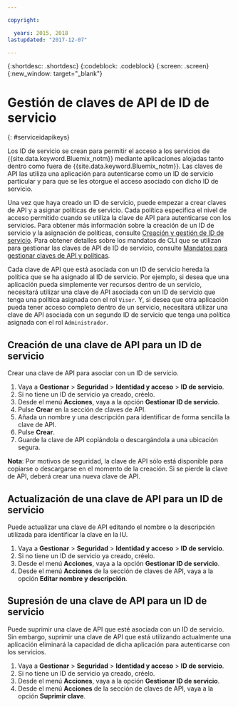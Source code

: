 ```yaml
---

copyright:

  years: 2015, 2018
lastupdated: "2017-12-07"

---
```


{:shortdesc: .shortdesc}
{:codeblock: .codeblock}
{:screen: .screen}
{:new_window: target="_blank"}

# Gestión de claves de API de ID de servicio
{: #serviceidapikeys}

Los ID de servicio se crean para permitir el acceso a los servicios de {{site.data.keyword.Bluemix_notm}} mediante aplicaciones alojadas tanto dentro como fuera de {{site.data.keyword.Bluemix_notm}}. Las claves de API las utiliza una aplicación para autenticarse como un ID de servicio particular y para que se les otorgue el acceso asociado con dicho ID de servicio.

Una vez que haya creado un ID de servicio, puede empezar a crear claves de API y a asignar políticas de servicio. Cada política especifica el nivel de acceso permitido cuando se utiliza la clave de API para autenticarse con los servicios. Para obtener más información sobre la creación de un ID de servicio y la asignación de políticas, consulte [Creación y gestión de ID de servicio](/docs/iam/serviceid.html#serviceids). Para obtener detalles sobre los mandatos de CLI que se utilizan para gestionar las claves de API de ID de servicio, consulte [Mandatos para gestionar claves de API y políticas](/docs/cli/reference/bluemix_cli/bx_cli.html#bx_commands_iam).

Cada clave de API que está asociada con un ID de servicio hereda la política que se ha asignado al ID de servicio. Por ejemplo, si desea que una aplicación pueda simplemente ver recursos dentro de un servicio, necesitará utilizar una clave de API asociada con un ID de servicio que tenga una política asignada con el rol `Visor`. Y, si desea que otra aplicación pueda tener acceso completo dentro de un servicio, necesitará utilizar una clave de API asociada con un segundo ID de servicio que tenga una política asignada con el rol `Administrador`.

## Creación de una clave de API para un ID de servicio

Crear una clave de API para asociar con un ID de servicio.

1. Vaya a **Gestionar** &gt; **Seguridad** &gt; **Identidad y acceso** &gt; **ID de servicio**.
2. Si no tiene un ID de servicio ya creado, créelo.
3. Desde el menú **Acciones**, vaya a la opción **Gestionar ID de servicio**.
4. Pulse **Crear** en la sección de claves de API.
5. Añada un nombre y una descripción para identificar de forma sencilla la clave de API.
6. Pulse **Crear**.
7. Guarde la clave de API copiándola o descargándola a una ubicación segura.

**Nota**: Por motivos de seguridad, la clave de API sólo está disponible para copiarse o descargarse en el momento de la creación. Si se pierde la clave de API, deberá crear una nueva clave de API.

## Actualización de una clave de API para un ID de servicio

Puede actualizar una clave de API editando el nombre o la descripción utilizada para identificar la clave en la IU.

1. Vaya a **Gestionar** &gt; **Seguridad** &gt; **Identidad y acceso** &gt; **ID de servicio**.
2. Si no tiene un ID de servicio ya creado, créelo.
3. Desde el menú **Acciones**, vaya a la opción **Gestionar ID de servicio**.
4. Desde el menú **Acciones** de la sección de claves de API, vaya a la opción **Editar nombre y descripción**.


## Supresión de una clave de API para un ID de servicio

Puede suprimir una clave de API que esté asociada con un ID de servicio. Sin embargo, suprimir una clave de API que está utilizando actualmente una aplicación eliminará la capacidad de dicha aplicación para autenticarse con los servicios.

1. Vaya a **Gestionar** &gt; **Seguridad** &gt; **Identidad y acceso** &gt; **ID de servicio**.
2. Si no tiene un ID de servicio ya creado, créelo.
3. Desde el menú **Acciones**, vaya a la opción **Gestionar ID de servicio**.
4. Desde el menú **Acciones** de la sección de claves de API, vaya a la opción **Suprimir clave**.
